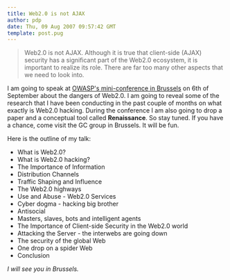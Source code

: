 ```yaml
---
title: Web2.0 is not AJAX
author: pdp
date: Thu, 09 Aug 2007 09:57:42 GMT
template: post.pug
---
```


> Web2.0 is not AJAX. Although it is true that client-side (AJAX) security has a significant part of the Web2.0 ecosystem, it is important to realize its role. There are far too many other aspects that we need to look into.

I am going to speak at [OWASP's mini-conference in Brussels](http://www.owasp.org/index.php/Belgium#Next_Event:_OWASP_Day_.286-Sep-2007.29) on 6th of September about the dangers of Web2.0. I am going to reveal some of the research that I have been conducting in the past couple of months on what exactly is Web2.0 hacking. During the conference I am also going to drop a paper and a conceptual tool called **Renaissance**. So stay tuned. If you have a chance, come visit the GC group in Brussels. It will be fun.

Here is the outline of my talk:

* What is Web2.0?
* What is Web2.0 hacking?
* The Importance of Information
* Distribution Channels
* Traffic Shaping and Influence
* The Web2.0 highways
* Use and Abuse - Web2.0 Services
* Cyber dogma - hacking big brother
* Antisocial
* Masters, slaves, bots and intelligent agents
* The Importance of Client-side Security in the Web2.0 world
* Attacking the Server - the interwebs are going down
* The security of the global Web
* One drop on a spider Web
* Conclusion

_I will see you in Brussels._
